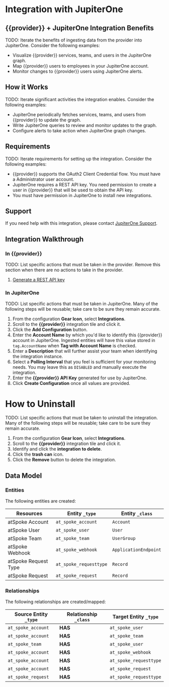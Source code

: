 # Integration with JupiterOne

## {{provider}} + JupiterOne Integration Benefits

TODO: Iterate the benefits of ingesting data from the provider into JupiterOne.
Consider the following examples:

- Visualize {{provider}} services, teams, and users in the JupiterOne graph.
- Map {{provider}} users to employees in your JupiterOne account.
- Monitor changes to {{provider}} users using JupiterOne alerts.

## How it Works

TODO: Iterate significant activities the integration enables. Consider the
following examples:

- JupiterOne periodically fetches services, teams, and users from {{provider}}
  to update the graph.
- Write JupiterOne queries to review and monitor updates to the graph.
- Configure alerts to take action when JupiterOne graph changes.

## Requirements

TODO: Iterate requirements for setting up the integration. Consider the
following examples:

- {{provider}} supports the OAuth2 Client Credential flow. You must have a
  Administrator user account.
- JupiterOne requires a REST API key. You need permission to create a user in
  {{provider}} that will be used to obtain the API key.
- You must have permission in JupiterOne to install new integrations.

## Support

If you need help with this integration, please contact
[JupiterOne Support](https://support.jupiterone.io).

## Integration Walkthrough

### In {{provider}}

TODO: List specific actions that must be taken in the provider. Remove this
section when there are no actions to take in the provider.

1. [Generate a REST API key](https://example.com/docs/generating-api-keys)

### In JupiterOne

TODO: List specific actions that must be taken in JupiterOne. Many of the
following steps will be reusable; take care to be sure they remain accurate.

1. From the configuration **Gear Icon**, select **Integrations**.
2. Scroll to the **{{provider}}** integration tile and click it.
3. Click the **Add Configuration** button.
4. Enter the **Account Name** by which you'd like to identify this {{provider}}
   account in JupiterOne. Ingested entities will have this value stored in
   `tag.AccountName` when **Tag with Account Name** is checked.
5. Enter a **Description** that will further assist your team when identifying
   the integration instance.
6. Select a **Polling Interval** that you feel is sufficient for your monitoring
   needs. You may leave this as `DISABLED` and manually execute the integration.
7. Enter the **{{provider}} API Key** generated for use by JupiterOne.
8. Click **Create Configuration** once all values are provided.

# How to Uninstall

TODO: List specific actions that must be taken to uninstall the integration.
Many of the following steps will be reusable; take care to be sure they remain
accurate.

1. From the configuration **Gear Icon**, select **Integrations**.
2. Scroll to the **{{provider}}** integration tile and click it.
3. Identify and click the **integration to delete**.
4. Click the **trash can** icon.
5. Click the **Remove** button to delete the integration.

<!-- {J1_DOCUMENTATION_MARKER_START} -->
<!--
********************************************************************************
NOTE: ALL OF THE FOLLOWING DOCUMENTATION IS GENERATED USING THE
"j1-integration document" COMMAND. DO NOT EDIT BY HAND! PLEASE SEE THE DEVELOPER
DOCUMENTATION FOR USAGE INFORMATION:

https://github.com/JupiterOne/sdk/blob/master/docs/integrations/development.md
********************************************************************************
-->

## Data Model

### Entities

The following entities are created:

| Resources            | Entity `_type`         | Entity `_class`       |
| -------------------- | ---------------------- | --------------------- |
| atSpoke Account      | `at_spoke_account`     | `Account`             |
| atSpoke User         | `at_spoke_user`        | `User`                |
| atSpoke Team         | `at_spoke_team`        | `UserGroup`           |
| atSpoke Webhook      | `at_spoke_webhook`     | `ApplicationEndpoint` |
| atSpoke Request Type | `at_spoke_requesttype` | `Record`              |
| atSpoke Request      | `at_spoke_request`     | `Record`              |

### Relationships

The following relationships are created/mapped:

| Source Entity `_type` | Relationship `_class` | Target Entity `_type`  |
| --------------------- | --------------------- | ---------------------- |
| `at_spoke_account`    | **HAS**               | `at_spoke_user`        |
| `at_spoke_account`    | **HAS**               | `at_spoke_team`        |
| `at_spoke_team`       | **HAS**               | `at_spoke_user`        |
| `at_spoke_account`    | **HAS**               | `at_spoke_webhook`     |
| `at_spoke_account`    | **HAS**               | `at_spoke_requesttype` |
| `at_spoke_account`    | **HAS**               | `at_spoke_request`     |
| `at_spoke_request`    | **HAS**               | `at_spoke_requesttype` |

<!--
********************************************************************************
END OF GENERATED DOCUMENTATION AFTER BELOW MARKER
********************************************************************************
-->
<!-- {J1_DOCUMENTATION_MARKER_END} -->
